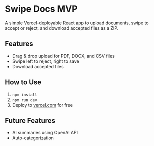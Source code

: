 # Swipe Docs MVP

A simple Vercel-deployable React app to upload documents, swipe to accept or reject, and download accepted files as a ZIP.

## Features
- Drag & drop upload for PDF, DOCX, and CSV files
- Swipe left to reject, right to save
- Download accepted files

## How to Use
1. `npm install`
2. `npm run dev`
3. Deploy to [vercel.com](https://vercel.com/) for free

## Future Features
- AI summaries using OpenAI API
- Auto-categorization
